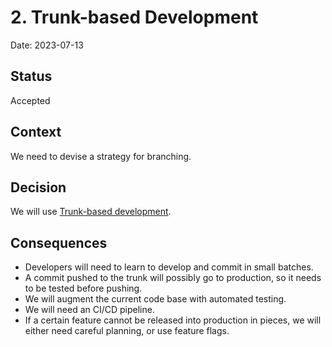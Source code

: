 # 2. Trunk-based Development

Date: 2023-07-13

## Status

Accepted

## Context

We need to devise a strategy for branching.

## Decision

We will use [Trunk-based development](https://www.atlassian.com/continuous-delivery/continuous-integration/trunk-based-development).

## Consequences

- Developers will need to learn to develop and commit in small batches.
- A commit pushed to the trunk will possibly go to production, so it needs to be tested before pushing.
- We will augment the current code base with automated testing.
- We will need an CI/CD pipeline. 
- If a certain feature cannot be released into production in pieces, we will either need careful planning, or use feature flags.